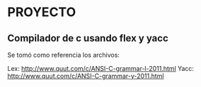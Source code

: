 # PROYECTO
## Compilador de c usando flex y yacc

Se tomó como referencia los archivos:

Lex: http://www.quut.com/c/ANSI-C-grammar-l-2011.html
Yacc: http://www.quut.com/c/ANSI-C-grammar-y-2011.html
